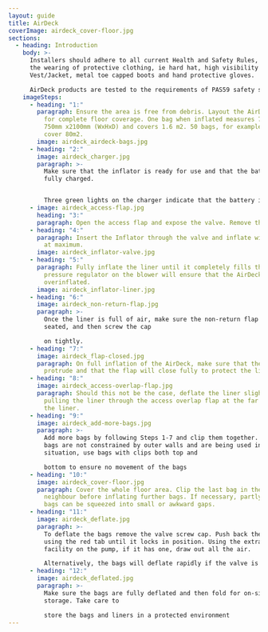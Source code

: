 ```yaml
---
layout: guide
title: AirDeck
coverImage: airdeck_cover-floor.jpg
sections:
  - heading: Introduction
    body: >-
      Installers should adhere to all current Health and Safety Rules, such as
      the wearing of protective clothing, ie hard hat, high visibility
      Vest/Jacket, metal toe capped boots and hand protective gloves.

      AirDeck products are tested to the requirements of PAS59 safety standard.
    imageSteps:
      - heading: "1:"
        paragraph: Ensure the area is free from debris. Layout the AirDeck bags to allow
          for complete floor coverage. One bag when inflated measures 750mm x
          750mm x2100mm (WxHxD) and covers 1.6 m2. 50 bags, for example, will
          cover 80m2.
        image: airdeck_airdeck-bags.jpg
      - heading: "2:"
        image: airdeck_charger.jpg
        paragraph: >-
          Make sure that the inflator is ready for use and that the battery is
          fully charged.


          Three green lights on the charger indicate that the battery is charged to its maximum.
      - image: airdeck_access-flap.jpg
        heading: "3:"
        paragraph: Open the access flap and expose the valve. Remove the screw cap.
      - heading: "4:"
        paragraph: Insert the Inflator through the valve and inflate with the Inflator
          at maximum.
        image: airdeck_inflator-valve.jpg
      - heading: "5:"
        paragraph: Fully inflate the liner until it completely fills the outer. The
          pressure regulator on the blower will ensure that the AirDeck is not
          overinflated.
        image: airdeck_inflator-liner.jpg
      - heading: "6:"
        image: airdeck_non-return-flap.jpg
        paragraph: >-
          Once the liner is full of air, make sure the non-return flap is well
          seated, and then screw the cap

          on tightly.
      - heading: "7:"
        image: airdeck_flap-closed.jpg
        paragraph: On full inflation of the AirDeck, make sure that the liner does not
          protrude and that the flap will close fully to protect the liner.
      - heading: "8:"
        image: airdeck_access-overlap-flap.jpg
        paragraph: Should this not be the case, deflate the liner slightly and adjust by
          pulling the liner through the access overlap flap at the far end of
          the liner.
      - heading: "9:"
        image: airdeck_add-more-bags.jpg
        paragraph: >-
          Add more bags by following Steps 1-7 and clip them together. If the
          bags are not constrained by outer walls and are being used in an open
          situation, use bags with clips both top and

          bottom to ensure no movement of the bags
      - heading: "10:"
        image: airdeck_cover-floor.jpg
        paragraph: Cover the whole floor area. Clip the last bag in the row to its
          neighbour before inflating further bags. If necessary, partly inflated
          bags can be squeezed into small or awkward gaps.
      - heading: "11:"
        image: airdeck_deflate.jpg
        paragraph: >-
          To deflate the bags remove the valve screw cap. Push back the flap
          using the red tab until it locks in position. Using the extract
          facility on the pump, if it has one, draw out all the air.

          Alternatively, the bags will deflate rapidly if the valve is just left open.
      - heading: "12:"
        image: airdeck_deflated.jpg
        paragraph: >-
          Make sure the bags are fully deflated and then fold for on-site
          storage. Take care to

          store the bags and liners in a protected environment
---
```

